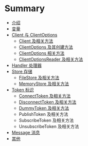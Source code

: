 # Summary

* [介绍](README.md)
* [变量](chapter1.md)
* [Client 与 ClientOptions](client-yu-clientoptions.md)
  * [Client 及相关方法](client-yu-clientoptions/client.md)
  * [ClientOptions 及其创建方法](client-yu-clientoptions/clientoptions-ji-qi-chuang-jian-fang-fa.md)
  * [ClientOptions 相关方法](client-yu-clientoptions/clientoptions-xiang-guan-fang-fa.md)
  * [ClientOptionsReader 及相关方法](client-yu-clientoptions/clientoptionsreader-ji-xiang-guan-fang-fa.md)
* [Handler 处理器](handler-hui-diao-chu-li-lei-xing.md)
* [Store 存储](store-cun-chu.md)
  * [FileStore 及相关方法](store-cun-chu/filestore-ji-xiang-guan-fang-fa.md)
  * [MemoryStore 及相关方法](store-cun-chu/memorystore-ji-xiang-guan-fang-fa.md)
* [Token 标识](token-biao-shi.md)
  * [ConnectToken 及相关方法](token-biao-shi/connecttoken-ji-xiang-guan-fang-fa.md)
  * [DisconnectToken 及相关方法](token-biao-shi/disconnecttoken-ji-xiang-guan-fang-fa.md)
  * [DummyToken 及相关方法](token-biao-shi/dummytoken-ji-xiang-guan-fang-fa.md)
  * PublishToken 及相关方法
  * SubscribeToken 及相关方法
  * UnsubscribeToken 及相关方法
* [Message 消息](message-xiao-xi.md)
* [其他](qi-ta.md)

